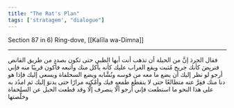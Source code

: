 ```yaml
---
title: "The Rat's Plan"
tags: ['stratagem', "dialogue"]
---
```


 Section 87 in 6) Ring-dove, [[Kalīla wa-Dimna]]

---
فقال الجرذ إنَّ من الحيلة أن تذهب أنت أيها الظبي حتى تكون بصددٍ من طريق القانص فتربِضَ كأنك جريح مُثبت ويقع الغراب عليك كأنه يأكل منك وأتبعه فأكون قريبًا منه فإني أرجو لو نظر إليك أن يضع ما معه من قوسه ونُشَّابه ويضع السحلفاة ويسعى إليك فإذا هو دنا منك ففِرَّ عنه متظالعًا حتى لا ينقطع طمعه فيك وأمْكِنه مرارًا حتى يدنوَ إليك ثم امدُد به على هذا النحو ما استطعت فإني أرجو ألَّا ينصرف إلَّا وقد قطعت الحبل عن السلحفاة وخلَّصتها
